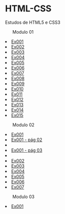 # HTML-CSS
 Estudos de HTML5 e CSS3


<ul>Modulo 01</ul>
   <li><a href="modulo01/ex001/index.html">Ex001</a></li>
   <li><a href="modulo01/ex002/index.html">Ex002</a></li>
   <li><a href="modulo01/ex003/index.html">Ex003</a></li>
   <li><a href="modulo01/ex004/index.html">Ex004</a></li>
   <li><a href="modulo01/ex005/index.html">Ex005</a></li>
   <li><a href="modulo01/ex006/html4.html">Ex006</a></li>
   <li><a href="modulo01/ex007/index.html">Ex007</a></li>
   <li><a href="modulo01/ex008/index.html">Ex008</a></li>
   <li><a href="modulo01/ex009/index.html">Ex009</a></li>
   <li><a href="modulo01/ex010/index.html">Ex010</a></li>
   <li><a href="modulo01/ex011/index.html">Ex011</a></li>
   <li><a href="modulo01/ex012/index.html">Ex012</a></li>
   <li><a href="modulo01/ex013/index.html">Ex013</a></li>
   <li><a href="modulo01/ex014/index.html">Ex014</a></li>
   <li><a href="modulo01/ex015/index.html">Ex015</a></li>

<ul>Modulo 02</ul>
   <li><a href="modulo02/ex001/cor01.html">Ex001</a></li>    
      <li><a href="modulo02/ex001/cor02.html">Ex001 - pág 02</a><li>
      <li><a href="modulo02/ex001/cor03.html">Ex001 - pág 03</a><li>

   <li><a href="modulo02/ex001/cor01.html">Ex002</a></li>
   <li><a href="modulo02/ex001/cor01.html">Ex003</a></li>
   <li><a href="modulo02/ex001/cor01.html">Ex004</a></li>
   <li><a href="modulo02/ex001/cor01.html">Ex005</a></li>
   <li><a href="modulo02/ex001/cor01.html">Ex006</a></li>
   <li><a href="modulo02/ex001/cor01.html">Ex007</a></li>

<ul>Modulo 03</ul>
   <li><a href="modulo03/ex001/fundo01.html">Ex001</a></li>


